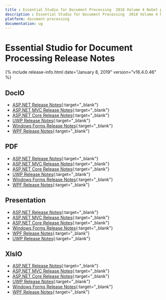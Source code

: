 ```yaml
---
title : Essential Studio for Document Processing  2018 Volume 4 NuGet package release  Release Notes  
description : Essential Studio for Document Processing  2018 Volume 4 NuGet package release  Release Notes  
platform: document-processing
documentation: ug
---
```


# Essential Studio for Document Processing  Release Notes  

{% include release-info.html date="January 8, 2019"  version="v16.4.0.46" %} 

## DocIO

* [ASP.NET Release Notes](/aspnet/release-notes/v16.4.0.46?type=all#docio){:target="_blank"}
* [ASP.NET MVC Release Notes](/aspnetmvc/release-notes/v16.4.0.46?type=all#docio){:target="_blank"}
* [ASP.NET Core Release Notes](/aspnet-core/release-notes/v16.4.0.46?type=all#docio){:target="_blank"}
* [UWP Release Notes](/uwp/release-notes/v16.4.0.46?type=all#docio){:target="_blank"}
* [Windows Forms Release Notes](/windowsforms/release-notes/v16.4.0.46?type=all#docio){:target="_blank"}
* [WPF Release Notes](/wpf/release-notes/v16.4.0.46?type=all#docio){:target="_blank"}


## PDF

* [ASP.NET Release Notes](/aspnet/release-notes/v16.4.0.46?type=all#pdf){:target="_blank"}
* [ASP.NET MVC Release Notes](/aspnetmvc/release-notes/v16.4.0.46?type=all#pdf){:target="_blank"}
* [ASP.NET Core Release Notes](/aspnet-core/release-notes/v16.4.0.46?type=all#pdf){:target="_blank"}
* [UWP Release Notes](/uwp/release-notes/v16.4.0.46?type=all#pdf){:target="_blank"}
* [Windows Forms Release Notes](/windowsforms/release-notes/v16.4.0.46?type=all#pdf){:target="_blank"}
* [WPF Release Notes](/wpf/release-notes/v16.4.0.46?type=all#pdf){:target="_blank"}


## Presentation

* [ASP.NET Release Notes](/aspnet/release-notes/v16.4.0.46?type=all#presentation){:target="_blank"}
* [ASP.NET MVC Release Notes](/aspnetmvc/release-notes/v16.4.0.46?type=all#presentation){:target="_blank"}
* [ASP.NET Core Release Notes](/aspnet-core/release-notes/v16.4.0.46?type=all#presentation){:target="_blank"}
* [Windows Forms Release Notes](/windowsforms/release-notes/v16.4.0.46?type=all#presentation){:target="_blank"}
* [WPF Release Notes](/wpf/release-notes/v16.4.0.46?type=all#presentation){:target="_blank"}
* [UWP Release Notes](/uwp/release-notes/v16.4.0.46?type=all#presentation){:target="_blank"}


## XlsIO

* [ASP.NET Release Notes](/aspnet/release-notes/v16.4.0.46?type=all#xlsio){:target="_blank"}
* [ASP.NET MVC Release Notes](/aspnetmvc/release-notes/v16.4.0.46?type=all#xlsio){:target="_blank"}
* [ASP.NET Core Release Notes](/aspnet-core/release-notes/v16.4.0.46?type=all#xlsio){:target="_blank"}
* [UWP Release Notes](/uwp/release-notes/v16.4.0.46?type=all#xlsio){:target="_blank"}
* [Windows Forms Release Notes](/windowsforms/release-notes/v16.4.0.46?type=all#xlsio){:target="_blank"}
* [WPF Release Notes](/wpf/release-notes/v16.4.0.46?type=all#xlsio){:target="_blank"}